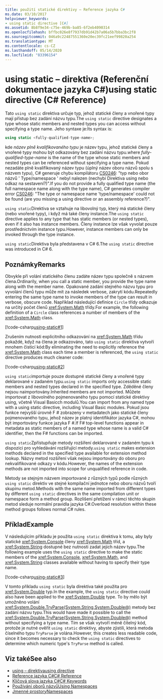 ```yaml
---
title: použití statické direktivy – Reference jazyka C#
ms.date: 03/10/2017
helpviewer_keywords:
- using static directive [C#]
ms.assetid: 8b8f9e34-c75e-469b-ba85-6f2eb4090314
ms.openlocfilehash: bffbc026e8f7937db91d42b7a06a5b7bba3bc2f8
ms.sourcegitcommit: 046a9c22487551360e20ec39fc21eef99820a254
ms.translationtype: MT
ms.contentlocale: cs-CZ
ms.lasthandoff: 05/14/2020
ms.locfileid: "83396154"
---
```

# <a name="using-static-directive-c-reference"></a><span data-ttu-id="8bbe1-102">using static – direktiva (Referenční dokumentace jazyka C#)</span><span class="sxs-lookup"><span data-stu-id="8bbe1-102">using static directive (C# Reference)</span></span>

<span data-ttu-id="8bbe1-103">Tato `using static` direktiva určuje typ, jehož statické členy a vnořené typy mají přístup bez zadání názvu typu.</span><span class="sxs-lookup"><span data-stu-id="8bbe1-103">The `using static` directive designates a type whose static members and nested types you can access without specifying a type name.</span></span> <span data-ttu-id="8bbe1-104">Jeho syntaxe je:</span><span class="sxs-lookup"><span data-stu-id="8bbe1-104">Its syntax is:</span></span>

```csharp
using static <fully-qualified-type-name>;
```

<span data-ttu-id="8bbe1-105">kde *název plně kvalifikovaného typu* je název typu, jehož statické členy a vnořené typy mohou být odkazovány bez zadání názvu typu.</span><span class="sxs-lookup"><span data-stu-id="8bbe1-105">where *fully-qualified-type-name* is the name of the type whose static members and nested types can be referenced without specifying a type name.</span></span> <span data-ttu-id="8bbe1-106">Pokud nezadáte plně kvalifikovaný název typu (úplný název oboru názvů spolu s názvem typu), C# generuje chybu kompilátoru [CS0246](../compiler-messages/cs0246.md): "typ nebo obor názvů ' Type/namespace ' nebyl nalezen (nechybí Direktiva using nebo odkaz na sestavení?)".</span><span class="sxs-lookup"><span data-stu-id="8bbe1-106">If you do not provide a fully qualified type name (the full namespace name along with the type name), C# generates compiler error [CS0246](../compiler-messages/cs0246.md): "The type or namespace name 'type/namespace' could not be found (are you missing a using directive or an assembly reference?)".</span></span>

<span data-ttu-id="8bbe1-107">`using static`Direktiva se vztahuje na libovolný typ, který má statické členy (nebo vnořené typy), i když má také členy instance.</span><span class="sxs-lookup"><span data-stu-id="8bbe1-107">The `using static` directive applies to any type that has static members (or nested types), even if it also has instance members.</span></span> <span data-ttu-id="8bbe1-108">Členy instance lze však vyvolat pouze prostřednictvím instance typu.</span><span class="sxs-lookup"><span data-stu-id="8bbe1-108">However, instance members can only be invoked through the type instance.</span></span>

<span data-ttu-id="8bbe1-109">`using static`Direktiva byla představena v C# 6.</span><span class="sxs-lookup"><span data-stu-id="8bbe1-109">The `using static` directive was introduced in C# 6.</span></span>

## <a name="remarks"></a><span data-ttu-id="8bbe1-110">Poznámky</span><span class="sxs-lookup"><span data-stu-id="8bbe1-110">Remarks</span></span>

<span data-ttu-id="8bbe1-111">Obvykle při volání statického členu zadáte název typu společně s názvem člena.</span><span class="sxs-lookup"><span data-stu-id="8bbe1-111">Ordinarily, when you call a static member, you provide the type name along with the member name.</span></span> <span data-ttu-id="8bbe1-112">Opakované zadání stejného názvu typu pro vyvolání členů typu může mít za následek verbose, zakrytí kódu.</span><span class="sxs-lookup"><span data-stu-id="8bbe1-112">Repeatedly entering the same type name to invoke members of the type can result in verbose, obscure code.</span></span> <span data-ttu-id="8bbe1-113">Například následující definice `Circle` třídy odkazuje na určitý počet členů <xref:System.Math> třídy.</span><span class="sxs-lookup"><span data-stu-id="8bbe1-113">For example, the following definition of a `Circle` class references a number of members of the <xref:System.Math> class.</span></span>

[!code-csharp[using-static#1](~/samples/snippets/csharp/language-reference/keywords/using/using-static1.cs#1)]

<span data-ttu-id="8bbe1-114">Zrušením nutnosti explicitního odkazování na <xref:System.Math> třídu pokaždé, když na člena je odkazováno, tato `using static` direktiva vytvoří mnohem čisticí kód:</span><span class="sxs-lookup"><span data-stu-id="8bbe1-114">By eliminating the need to explicitly reference the <xref:System.Math> class each time a member is referenced, the `using static` directive produces much cleaner code:</span></span>

[!code-csharp[using-static#2](~/samples/snippets/csharp/language-reference/keywords/using/using-static2.cs#1)]

<span data-ttu-id="8bbe1-115">`using static`importuje pouze dostupné statické členy a vnořené typy deklarované v zadaném typu.</span><span class="sxs-lookup"><span data-stu-id="8bbe1-115">`using static` imports only accessible static members and nested types declared in the specified type.</span></span>  <span data-ttu-id="8bbe1-116">Zděděné členy nejsou naimportovány.</span><span class="sxs-lookup"><span data-stu-id="8bbe1-116">Inherited members are not imported.</span></span>  <span data-ttu-id="8bbe1-117">Můžete importovat z libovolného pojmenovaného typu pomocí statické direktivy using, včetně Visual Basicch modulů.</span><span class="sxs-lookup"><span data-stu-id="8bbe1-117">You can import from any named type with a using static directive, including Visual Basic modules.</span></span>  <span data-ttu-id="8bbe1-118">Pokud jsou funkce nejvyšší úrovně F # zobrazeny v metadatech jako statické členy pojmenovaného typu, jehož název je platný identifikátor jazyka C#, mohou být importovány funkce jazyka F #.</span><span class="sxs-lookup"><span data-stu-id="8bbe1-118">If F# top-level functions appear in metadata as static members of a named type whose name is a valid C# identifier, then the F# functions can be imported.</span></span>

 <span data-ttu-id="8bbe1-119">`using static`Zpřístupňuje metody rozšíření deklarované v zadaném typu k dispozici pro vyhledávání rozšiřující metody.</span><span class="sxs-lookup"><span data-stu-id="8bbe1-119">`using static` makes extension methods declared in the specified type available for extension method lookup.</span></span>  <span data-ttu-id="8bbe1-120">Názvy metod rozšíření však nejsou importovány do oboru pro nekvalifikované odkazy v kódu.</span><span class="sxs-lookup"><span data-stu-id="8bbe1-120">However, the names of the extension methods are not imported into scope for unqualified reference in code.</span></span>

 <span data-ttu-id="8bbe1-121">Metody se stejným názvem importované z různých typů podle různých `using static` direktiv ve stejné kompilační jednotce nebo oboru názvů tvoří skupinu metod.</span><span class="sxs-lookup"><span data-stu-id="8bbe1-121">Methods with the same name imported from different types by different `using static` directives in the same compilation unit or namespace form a method group.</span></span>  <span data-ttu-id="8bbe1-122">Rozlišení přetížení v rámci těchto skupin metod sleduje normální pravidla jazyka C#.</span><span class="sxs-lookup"><span data-stu-id="8bbe1-122">Overload resolution within these method groups follows normal C# rules.</span></span>

## <a name="example"></a><span data-ttu-id="8bbe1-123">Příklad</span><span class="sxs-lookup"><span data-stu-id="8bbe1-123">Example</span></span>

<span data-ttu-id="8bbe1-124">V následujícím příkladu je použita `using static` direktiva k tomu, aby byly statické <xref:System.Console> členy <xref:System.Math> tříd, a <xref:System.String> dostupné bez nutnosti zadat jejich název typu.</span><span class="sxs-lookup"><span data-stu-id="8bbe1-124">The following example uses the `using static` directive to make the static members of the <xref:System.Console>, <xref:System.Math>, and <xref:System.String> classes available without having to specify their type name.</span></span>

[!code-csharp[using-static#3](~/samples/snippets/csharp/language-reference/keywords/using/using-static3.cs)]

<span data-ttu-id="8bbe1-125">V tomto příkladu `using static` byla direktiva také použita pro <xref:System.Double> typ.</span><span class="sxs-lookup"><span data-stu-id="8bbe1-125">In the example, the `using static` directive could also have been applied to the <xref:System.Double> type.</span></span> <span data-ttu-id="8bbe1-126">To by mělo být umožněno volání <xref:System.Double.TryParse(System.String,System.Double@)> metody bez zadání názvu typu.</span><span class="sxs-lookup"><span data-stu-id="8bbe1-126">This would have made it possible to call the <xref:System.Double.TryParse(System.String,System.Double@)> method without specifying a type name.</span></span> <span data-ttu-id="8bbe1-127">Tím se však vytvoří méně čitelný kód, protože je nutné ověřit `using static` direktivy, abyste zjistili, která metoda číselného typu `TryParse` je volána.</span><span class="sxs-lookup"><span data-stu-id="8bbe1-127">However, this creates less readable code, since it becomes necessary to check the `using static` directives to determine which numeric type's `TryParse` method is called.</span></span>

## <a name="see-also"></a><span data-ttu-id="8bbe1-128">Viz také</span><span class="sxs-lookup"><span data-stu-id="8bbe1-128">See also</span></span>

- [<span data-ttu-id="8bbe1-129">using – direktiva</span><span class="sxs-lookup"><span data-stu-id="8bbe1-129">using directive</span></span>](using-directive.md)
- [<span data-ttu-id="8bbe1-130">Reference jazyka C#</span><span class="sxs-lookup"><span data-stu-id="8bbe1-130">C# Reference</span></span>](../index.md)
- [<span data-ttu-id="8bbe1-131">Klíčová slova jazyka C#</span><span class="sxs-lookup"><span data-stu-id="8bbe1-131">C# Keywords</span></span>](index.md)
- [<span data-ttu-id="8bbe1-132">Používání oborů názvů</span><span class="sxs-lookup"><span data-stu-id="8bbe1-132">Using Namespaces</span></span>](../../programming-guide/namespaces/using-namespaces.md)
- [<span data-ttu-id="8bbe1-133">Jmenné prostory</span><span class="sxs-lookup"><span data-stu-id="8bbe1-133">Namespaces</span></span>](../../programming-guide/namespaces/index.md)
